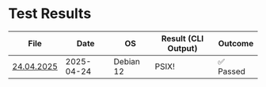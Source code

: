 # Test Results

| File | Date | OS | Result (CLI Output) | Outcome |
|------|------|----|--------|---------|
| [24.04.2025](https://github.com/SheBox/test-shit/tree/main/24.04.2025) | 2025-04-24 | Debian 12 | PSIX! | ✅ Passed |
